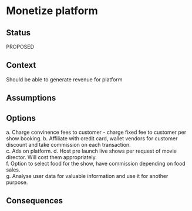 # Monetize platform


## Status

PROPOSED

## Context

Should be able to generate revenue for platform

## Assumptions

## Options
a. Charge convinence fees to customer - charge fixed fee to customer per show booking. 
b. Affiliate with credit card, wallet vendors for customer discount and take commission on each transaction.    
c. Ads on platform. 
d. Host pre launch live shows per request of movie director. Will cost them appropriately.  
f. Option to select food for the show, have commission depending on food sales.  
g. Analyse user data for valuable information and use it for another purpose.  

## Consequences




